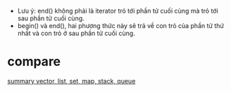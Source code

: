 - Lưu ý: end() không phải là iterator trỏ tới phần tử cuối cùng mà trỏ tới sau phần tử cuối cùng.
- begin() và end(), hai phương thức này sẽ trả về con trỏ của phần tử thứ nhất và con trỏ ở sau phần tử cuối cùng.

# compare
[summary vector, list, set, map, stack, queue](08-comparelib.xlsx)

